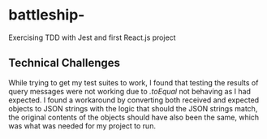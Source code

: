 # battleship-
Exercising TDD with Jest and first React.js project 

## Technical Challenges 

While trying to get my test suites to work, I found that testing the results of query messages were not working due to _.toEqual_ not behaving as I had expected.
I found a workaround by converting both received and expected objects to JSON strings with the logic that should the JSON strings match, the original contents of the
objects should have also been the same, which was what was needed for my project to run. 


